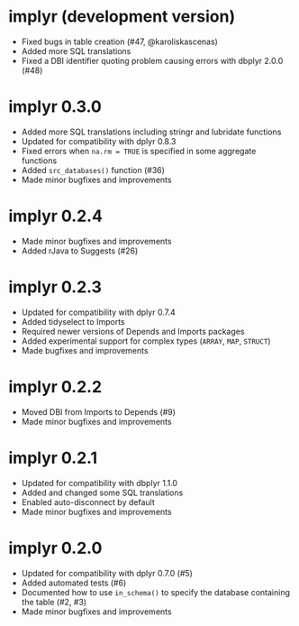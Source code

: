 # implyr (development version)

* Fixed bugs in table creation (#47, @karoliskascenas)
* Added more SQL translations
* Fixed a DBI identifier quoting problem causing errors with dbplyr 2.0.0 (#48)

# implyr 0.3.0

* Added more SQL translations including stringr and lubridate functions
* Updated for compatibility with dplyr 0.8.3
* Fixed errors when `na.rm = TRUE` is specified in some aggregate functions
* Added `src_databases()` function (#36)
* Made minor bugfixes and improvements

# implyr 0.2.4

* Made minor bugfixes and improvements
* Added rJava to Suggests (#26)

# implyr 0.2.3

* Updated for compatibility with dplyr 0.7.4
* Added tidyselect to Imports
* Required newer versions of Depends and Imports packages
* Added experimental support for complex types (`ARRAY`, `MAP`, `STRUCT`)
* Made bugfixes and improvements

# implyr 0.2.2

* Moved DBI from Imports to Depends (#9)
* Made minor bugfixes and improvements

# implyr 0.2.1

* Updated for compatibility with dbplyr 1.1.0
* Added and changed some SQL translations
* Enabled auto-disconnect by default
* Made minor bugfixes and improvements

# implyr 0.2.0

* Updated for compatibility with dplyr 0.7.0 (#5)
* Added automated tests (#6)
* Documented how to use `in_schema()` to specify the database containing the table (#2, #3)
* Made minor bugfixes and improvements
